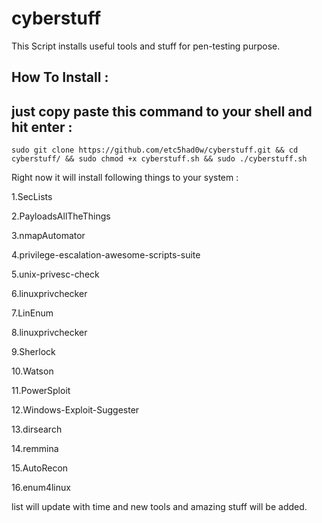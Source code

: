 # cyberstuff
This Script installs useful tools and stuff for pen-testing purpose.

## How To Install : 

## just copy paste this command to your shell and hit enter  : 

`sudo git clone https://github.com/etc5had0w/cyberstuff.git && cd cyberstuff/ && sudo chmod +x cyberstuff.sh && sudo ./cyberstuff.sh`


Right now it will install following things to your system : 

1.SecLists

2.PayloadsAllTheThings

3.nmapAutomator

4.privilege-escalation-awesome-scripts-suite

5.unix-privesc-check

6.linuxprivchecker

7.LinEnum

8.linuxprivchecker

9.Sherlock

10.Watson

11.PowerSploit

12.Windows-Exploit-Suggester

13.dirsearch

14.remmina

15.AutoRecon

16.enum4linux

list will update with time and new tools and amazing stuff will be added.

